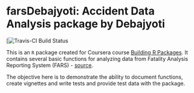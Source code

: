 

# farsDebajyoti: Accident Data Analysis package by Debajyoti

[![Travis-CI Build Status](https://travis-ci.org/debajyoti7/coursera_Rpackage_final.svg?branch=master)

This is an `R` package created for Coursera course [Building R Packages](https://www.coursera.org/learn/r-packages/home). 
It contains several basic functions for analyzing data from Fatality Analysis Reporting System (FARS) - [source](http://www.nhtsa.gov/Data/Fatality-Analysis-Reporting-System-(FARS)). 

The objective here is to demonstrate the ability to document functions, create vignettes and write tests 
and provide test data with the package.
